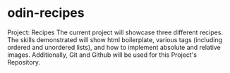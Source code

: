 # odin-recipes
Project: Recipes
The current project will showcase three different recipes. The skills demonstrated will show html boilerplate, various tags (including ordered and unordered lists), and how to implement absolute and relative images. Additionally, Git and Github will be used for this Project's Repository.
